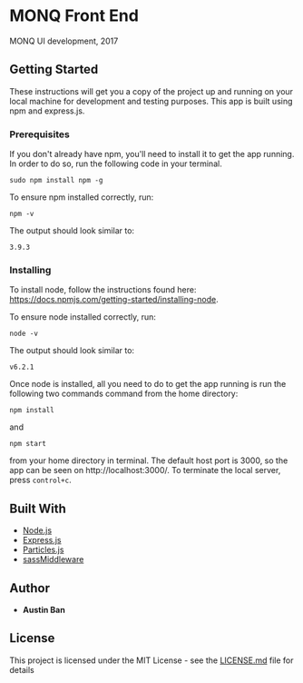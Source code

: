 # MONQ Front End
MONQ UI development, 2017

## Getting Started

These instructions will get you a copy of the project up and running on your local machine for development and testing purposes. This app is built using npm and express.js.

### Prerequisites

If you don't already have npm, you'll need to install it to get the app running. In order to do so, run the following code in your terminal.

```
sudo npm install npm -g
```

To ensure npm installed correctly, run:

```
npm -v
```

The output should look similar to:

```
3.9.3
```

### Installing

To install node, follow the instructions found here: https://docs.npmjs.com/getting-started/installing-node.

To ensure node installed correctly, run:

```
node -v
```

The output should look similar to:

```
v6.2.1
```

Once node is installed, all you need to do to get the app running is run the following two commands command from the home directory:

```
npm install
```

and

```
npm start
```

from your home directory in terminal. The default host port is 3000, so the app can be seen on http://localhost:3000/. To terminate the local server, press `control+c`.

## Built With

* [Node.js](https://nodejs.org/en/)
* [Express.js](http://expressjs.com/)
* [Particles.js](http://vincentgarreau.com/particles.js/)
* [sassMiddleware](https://github.com/sass/node-sass-middleware)

## Author

* **Austin Ban**

## License

This project is licensed under the MIT License - see the [LICENSE.md](LICENSE.md) file for details
